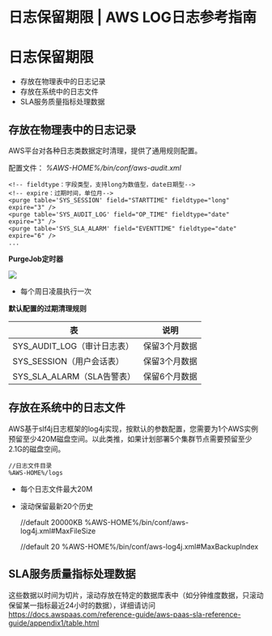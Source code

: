 # 日志保留期限 | AWS LOG日志参考指南

# 日志保留期限

  * 存放在物理表中的日志记录
  * 存放在系统中的日志文件
  * SLA服务质量指标处理数据

## 存放在物理表中的日志记录

AWS平台对各种日志类数据定时清理，提供了通用规则配置。

配置文件： _%AWS-HOME%/bin/conf/aws-audit.xml_
    
    
    <!-- fieldtype：字段类型，支持long为数值型，date日期型-->
    <!-- expire：过期时间，单位月-->
    <purge table='SYS_SESSION' field="STARTTIME" fieldtype="long" expire="3" />
    <purge table='SYS_AUDIT_LOG' field="OP_TIME" fieldtype="date" expire="3" />
    <purge table='SYS_SLA_ALARM' field="EVENTTIME" fieldtype="date" expire="6" />
    ...
    

**PurgeJob定时器**

![](https://docs.awspaas.com/reference-guide/aws-paas-log-reference-guide/appendix/1.png)

  * 每个周日凌晨执行一次

**默认配置的过期清理规则**

表 | 说明  
---|---  
SYS_AUDIT_LOG（审计日志表） | 保留3个月数据  
SYS_SESSION（用户会话表） | 保留3个月数据  
SYS_SLA_ALARM（SLA告警表） | 保留6个月数据  
  
## 存放在系统中的日志文件

AWS基于slf4j日志框架的log4j实现，按默认的参数配置，您需要为1个AWS实例预留至少420M磁盘空间。以此类推，如果计划部署5个集群节点需要预留至少2.1G的磁盘空间。
    
    
    //日志文件目录
    %AWS-HOME%/logs
    

  * 每个日志文件最大20M
  * 滚动保留最新20个历史

    
    
    //default 20000KB
    %AWS-HOME%/bin/conf/aws-log4j.xml#MaxFileSize
    
    //default 20
    %AWS-HOME%/bin/conf/aws-log4j.xml#MaxBackupIndex
    

## SLA服务质量指标处理数据

这些数据以时间为切片，滚动存放在特定的数据库表中（如分钟维度数据，只滚动保留某一指标最近24小时的数据），详细请访问 <https://docs.awspaas.com/reference-guide/aws-paas-sla-reference-guide/appendix1/table.html>